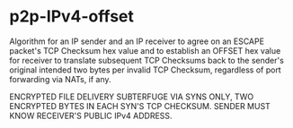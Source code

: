 # p2p-IPv4-offset
Algorithm for an IP sender and an IP receiver to agree on an ESCAPE packet's TCP Checksum hex value and to establish an OFFSET hex value for receiver to translate subsequent TCP Checksums back to the sender's original intended two bytes per invalid TCP Checksum, regardless of port forwarding via NATs, if any.

  ENCRYPTED FILE DELIVERY SUBTERFUGE VIA SYNS ONLY, TWO ENCRYPTED BYTES IN EACH SYN'S TCP CHECKSUM. 
                     SENDER MUST KNOW RECEIVER'S PUBLIC IPv4 ADDRESS.
